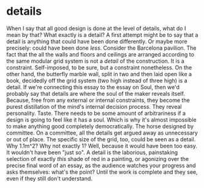 # details

When I say that all good design is done at the level of details, what do I mean by that?
What exactly is a detail?
A first attempt might be to say that a detail is anything that could have been done differently. Or maybe more precisely: could have been done *less*.
Consider the Barcelona pavilion.
The fact that the all the walls and floors and ceilings are arranged according to the same modular grid system is not a *detail* of the construction. It is a constraint. Self-imposed, to be sure, but a constraint nonetheless.
On the other hand, the butterfly marble wall, split in two and then laid open like a book, decidedly off the grid system (two high instead of three high) is a detail.
If we're connecting this essay to the essay on Soul, then we'd probably say that details are where the soul of the maker reveals itself. Because, free from any external or internal constraints, they become the purest distillation of the mind's internal decision process. They reveal personality. Taste.
There needs to be some amount of arbitrariness if a design is going to feel like it has a soul. Which is why it's almost impossible to make anything good completely democratically. The horse designed by committee. On a committee, all the details get argued away as unnecessary or out of place.
The specific size of the grid, too, could be seen as a detail. Why 1.1m^2? Why not exactly 1?
Well, because it would have been too easy. It wouldn't have been "just so".
A detail is the laborious, painstaking selection of exactly *this* shade of red in a painting, or agonizing over the precise final word of an essay, as the audience watches your progress and asks themselves: what's the point?
Until the work is complete and they see, even if they still don't understand.